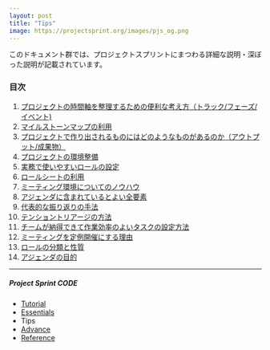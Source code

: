 ```yaml
---
layout: post
title: "Tips"
image: https://projectsprint.org/images/pjs_og.png
---
```


このドキュメント群では、プロジェクトスプリントにまつわる詳細な説明・深ぼった説明が記載されています。

### 目次

1. [プロジェクトの時間軸を整理するための便利な考え方（トラック/フェーズ/イベント)](tips1.md)
2. [マイルストーンマップの利用](tips2.md)
3. [プロジェクトで作り出されるものにはどのようなものがあるのか（アウトプット/成果物）](tips3.md)
4. [プロジェクトの環境整備](tips4.md)
5. [実務で使いやすいロールの設定](tips5.md)
6. [ロールシートの利用](tips6.md)
7. [ミーティング環境についてのノウハウ](tips7.md)
8. [アジェンダに含まれているとよい全要素](tips8.md)
9. [代表的な振り返りの手法](tips9.md)
10. [テンショントリアージの方法](tips10.md)
11. [チームが納得できて作業効率のよいタスクの設定方法](tips11.md)
12. [ミーティングを定例開催にする理由](tips12.md)
13. [ロールの分類と性質](tips13.md)
14. [アジェンダの目的](tips14.md)

---

##### Project Sprint CODE
- [Tutorial](../tutorial/index.md)
- [Essentials](../essentials.md)
- Tips
- [Advance](../advance.md)
- [Reference](../reference.md)
